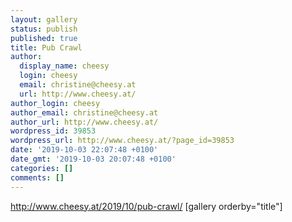 ```yaml
---
layout: gallery
status: publish
published: true
title: Pub Crawl
author:
  display_name: cheesy
  login: cheesy
  email: christine@cheesy.at
  url: http://www.cheesy.at/
author_login: cheesy
author_email: christine@cheesy.at
author_url: http://www.cheesy.at/
wordpress_id: 39853
wordpress_url: http://www.cheesy.at/?page_id=39853
date: '2019-10-03 22:07:48 +0100'
date_gmt: '2019-10-03 20:07:48 +0100'
categories: []
comments: []
---
```

http://www.cheesy.at/2019/10/pub-crawl/
[gallery orderby="title"]
